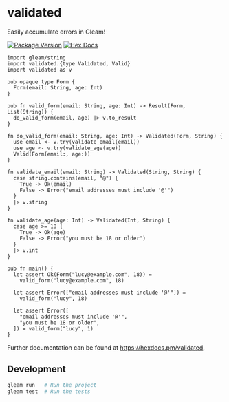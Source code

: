 # validated

Easily accumulate errors in Gleam!

[![Package Version](https://img.shields.io/hexpm/v/validated)](https://hex.pm/packages/validated)
[![Hex Docs](https://img.shields.io/badge/hex-docs-ffaff3)](https://hexdocs.pm/validated/)

```gleam
import gleam/string
import validated.{type Validated, Valid}
import validated as v

pub opaque type Form {
  Form(email: String, age: Int)
}

pub fn valid_form(email: String, age: Int) -> Result(Form, List(String)) {
  do_valid_form(email, age) |> v.to_result
}

fn do_valid_form(email: String, age: Int) -> Validated(Form, String) {
  use email <- v.try(validate_email(email))
  use age <- v.try(validate_age(age))
  Valid(Form(email:, age:))
}

fn validate_email(email: String) -> Validated(String, String) {
  case string.contains(email, "@") {
    True -> Ok(email)
    False -> Error("email addresses must include '@'")
  }
  |> v.string
}

fn validate_age(age: Int) -> Validated(Int, String) {
  case age >= 18 {
    True -> Ok(age)
    False -> Error("you must be 18 or older")
  }
  |> v.int
}

pub fn main() {
  let assert Ok(Form("lucy@example.com", 18)) =
    valid_form("lucy@example.com", 18)

  let assert Error(["email addresses must include '@'"]) =
    valid_form("lucy", 18)

  let assert Error([
    "email addresses must include '@'",
    "you must be 18 or older",
  ]) = valid_form("lucy", 1)
}
```

Further documentation can be found at <https://hexdocs.pm/validated>.

## Development

```sh
gleam run   # Run the project
gleam test  # Run the tests
```
